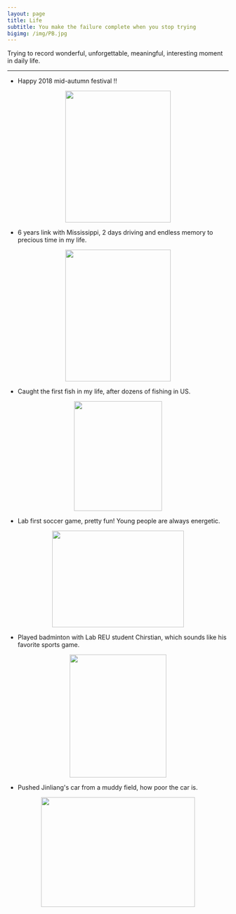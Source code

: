 ```yaml
---
layout: page
title: Life
subtitle: You make the failure complete when you stop trying
bigimg: /img/PB.jpg
---
```


Trying to record wonderful, unforgettable, meaningful, interesting moment in daily life.

<hr>

* Happy 2018 mid-autumn festival !!

<p align="center">
  <img width="240" height="300" src="https://i.imgur.com/PFgqqjZ.jpg">
</p>

* 6 years link with Mississippi, 2 days driving and endless memory to precious time in my life.

<p align="center">
  <img width="240" height="300" src="https://i.imgur.com/JRNmcX0.jpg">
</p>

* Caught the first fish in my life, after dozens of fishing in US.

<p align="center">
  <img width="200" height="250" src="https://i.imgur.com/dFFHknR.jpg">
</p>

* Lab first soccer game, pretty fun! Young people are always energetic.

<p align="center">
  <img width="300" height="220" src="https://i.imgur.com/iF5ZHUc.jpg">
</p>

* Played badminton with Lab REU student Chirstian, which sounds like his favorite sports game.

<p align="center">
  <img width="220" height="280" src="https://i.imgur.com/PDeCKkb.jpg">
</p>

* Pushed Jinliang's car from a muddy field, how poor the car is.

<p align="center">
  <img width="350" height="250" src="https://i.imgur.com/IIXthxt.jpg">
</p>
